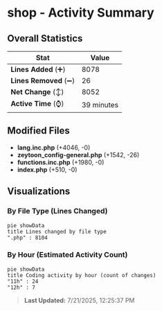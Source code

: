 # shop - Activity Summary 

## Overall Statistics

| Stat                   | Value                                                             |
| ---------------------- | ----------------------------------------------------------------- |
| **Lines Added** (➕)   | 8078                                          |
| **Lines Removed** (➖) | 26                                        |
| **Net Change** (↕)    | 8052                |
| **Active Time** (⌚)   | 39 minutes |


## Modified Files
- **lang.inc.php** (+4046, -0)
- **zeytoon_config-general.php** (+1542, -26)
- **functions.inc.php** (+1980, -0)
- **index.php** (+510, -0)

## Visualizations

### By File Type (Lines Changed)

```mermaid
pie showData
title Lines changed by file type
".php" : 8104
```

### By Hour (Estimated Activity Count)

```mermaid
pie showData
title Coding activity by hour (count of changes)
"11h" : 24
"12h" : 7
```


> **Last Updated:** 7/21/2025, 12:25:37 PM